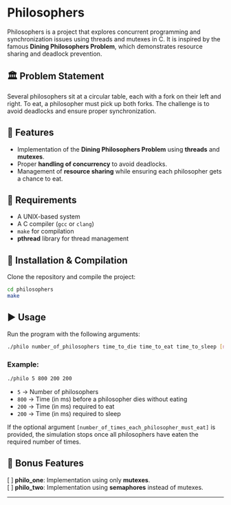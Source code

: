 # Philosophers

Philosophers is a project that explores concurrent programming and synchronization issues using threads and mutexes in C. It is inspired by the famous **Dining Philosophers Problem**, which demonstrates resource sharing and deadlock prevention.

## 🏛️ Problem Statement  
Several philosophers sit at a circular table, each with a fork on their left and right. To eat, a philosopher must pick up both forks. The challenge is to avoid deadlocks and ensure proper synchronization.

## 🚀 Features  
- Implementation of the **Dining Philosophers Problem** using **threads** and **mutexes**.  
- Proper **handling of concurrency** to avoid deadlocks.  
- Management of **resource sharing** while ensuring each philosopher gets a chance to eat.  

## 📌 Requirements  
- A UNIX-based system  
- A C compiler (`gcc` or `clang`)  
- `make` for compilation  
- **pthread** library for thread management  

## 🔧 Installation & Compilation  
Clone the repository and compile the project:  
```sh
cd philosophers
make
```

## ▶️ Usage  
Run the program with the following arguments:  
```sh
./philo number_of_philosophers time_to_die time_to_eat time_to_sleep [number_of_times_each_philosopher_must_eat]
```
### Example:  
```sh
./philo 5 800 200 200
```
- `5` → Number of philosophers  
- `800` → Time (in ms) before a philosopher dies without eating  
- `200` → Time (in ms) required to eat  
- `200` → Time (in ms) required to sleep  

If the optional argument `[number_of_times_each_philosopher_must_eat]` is provided, the simulation stops once all philosophers have eaten the required number of times.

## 🎯 Bonus Features  
[ ] **philo_one**: Implementation using only **mutexes**.  
[ ] **philo_two**: Implementation using **semaphores** instead of mutexes. 

---
